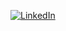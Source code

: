 [![LinkedIn](https://cdn.jsdelivr.net/npm/simple-icons@v3/icons/linkedin.svg)](https://www.linkedin.com/in/abhikaran-bhagat-402464362/)

